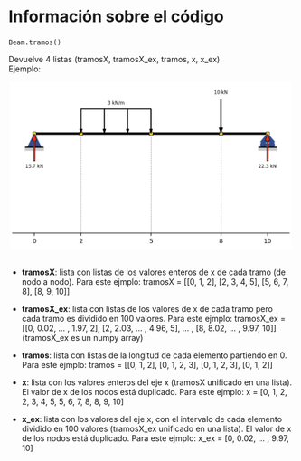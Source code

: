 # Información sobre el código

`Beam.tramos()`

Devuelve 4 listas (tramosX, tramosX_ex, tramos, x, x_ex)<br/>
Ejemplo:

<img src="ejemplo1.png" alt="Ejemplo 1" style="width: 500px; display: block; margin: auto;"><br>

+ **tramosX**: lista con listas de los valores enteros de x de cada tramo (de nodo a nodo). Para este ejmplo: tramosX = [[0, 1, 2], [2, 3, 4, 5], [5, 6, 7, 8], [8, 9, 10]]

+ **tramosX_ex**: lista con listas de los valores de x de cada tramo pero cada tramo es dividido en 100 valores. Para este ejmplo: tramosX_ex = [[0, 0.02, ... , 1.97, 2], [2, 2.03, ... , 4.96, 5], ... , [8, 8.02, ... , 9.97, 10]] (tramosX_ex es un numpy array)

+ **tramos**: lista con listas de la longitud de cada elemento partiendo en 0. Para este ejmplo: tramos = [[0, 1, 2], [0, 1, 2, 3], [0, 1, 2, 3], [0, 1, 2]]

+ **x**: lista con los valores enteros del eje x (tramosX unificado en una lista). El valor de x de los nodos está duplicado. Para este ejmplo: x = [0, 1, 2, 2, 3, 4, 5, 5, 6, 7, 8, 8, 9, 10]

+ **x_ex**: lista con los valores del eje x, con el intervalo de cada elemento dividido en 100 valores (tramosX_ex unificado en una lista). El valor de x de los nodos está duplicado. Para este ejmplo: x_ex = [0, 0.02, ... , 9.97, 10]